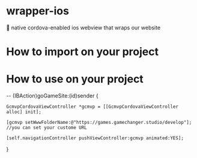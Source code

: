 # wrapper-ios
:iphone: native cordova-enabled ios webview that wraps our website

# How to import on your project

<a href="https://github.com/GameChangerInteractive/cordova-wrapper-ios/releases/download/v1.0.0/Screen.Shot.2017-10-09.at.9.43.47.AM.png" target="_blank"></a>

# How to use on your project

-- (IBAction)goGameSite:(id)sender {

    GcmvpCordovaViewController *gcmvp = [[GcmvpCordovaViewController alloc] init];
    
    [gcmvp setWwwFolderName:@"https://games.gamechanger.studio/develop"]; //you can set your custome URL
    
    [self.navigationController pushViewController:gcmvp animated:YES];
    
}
